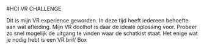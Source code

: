 #HCI VR CHALLENGE

Dit is mijn VR experience geworden. In deze tijd heeft iedereen behoefte aan wat afleiding. Mijn VR doolhof is daar de ideale oplossing voor. Probeer zo snel mogelijk de uitgang te vinden waar de schatkist staat. Het enige wat je nodig hebt is een VR bril/ Box
